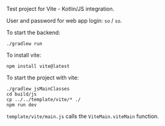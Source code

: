 Test project for Vite - Kotlin/JS integration.

User and password for web app login: `so` / `so`.

To start the backend:

```shell
./gradlew run
```

To install vite:

```shell
npm install vite@latest
```

To start the project with vite:

```shell
./gradlew jsMainClasses
cd build/js
cp ../../template/vite/* ./
npm run dev
```

`template/vite/main.js` calls the `ViteMain.viteMain` function.